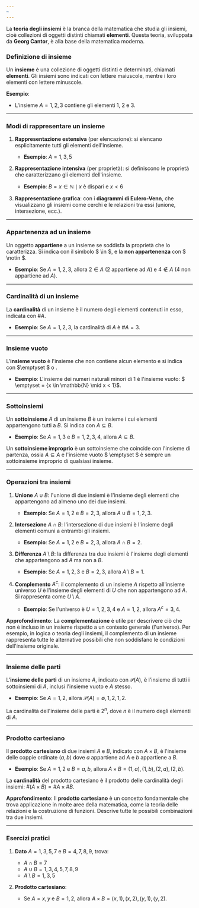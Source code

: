 ```yaml
---
~
---
```

La **teoria degli insiemi** è la branca della matematica che studia gli insiemi, cioè collezioni di oggetti distinti chiamati **elementi**. Questa teoria, sviluppata da **Georg Cantor**, è alla base della matematica moderna.

### Definizione di insieme

Un **insieme** è una collezione di oggetti distinti e determinati, chiamati **elementi**. Gli insiemi sono indicati con lettere maiuscole, mentre i loro elementi con lettere minuscole.

**Esempio**:

- L'insieme $A = {1, 2, 3}$ contiene gli elementi 1, 2 e 3.

---

### Modi di rappresentare un insieme

1. **Rappresentazione estensiva** (per elencazione): si elencano esplicitamente tutti gli elementi dell'insieme.
    
    - **Esempio**: $A = {1, 3, 5}$
2. **Rappresentazione intensiva** (per proprietà): si definiscono le proprietà che caratterizzano gli elementi dell'insieme.
    
    - **Esempio**: $B = {x \in \mathbb{N} \mid x \text{ è dispari e } x < 6}$
3. **Rappresentazione grafica**: con i **diagrammi di Eulero-Venn**, che visualizzano gli insiemi come cerchi e le relazioni tra essi (unione, intersezione, ecc.).
    

---

### Appartenenza ad un insieme

Un oggetto **appartiene** a un insieme se soddisfa la proprietà che lo caratterizza. Si indica con il simbolo $ \in $, e la **non appartenenza** con $ \notin $.

- **Esempio**: Se $A = {1, 2, 3}$, allora $2 \in A$ (2 appartiene ad $A$) e $4 \notin A$ (4 non appartiene ad $A$).

---

### Cardinalità di un insieme

La **cardinalità** di un insieme è il numero degli elementi contenuti in esso, indicata con $\#A$.

- **Esempio**: Se $A = {1, 2, 3}$, la cardinalità di $A$ è $\#A = 3$.

---

### Insieme vuoto

L'**insieme vuoto** è l'insieme che non contiene alcun elemento e si indica con $\emptyset $ o ${}$.

- **Esempio**: L'insieme dei numeri naturali minori di 1 è l'insieme vuoto: $ \emptyset = {x \in \mathbb{N} \mid x < 1}$.

---

### Sottoinsiemi

Un **sottoinsieme** $A$ di un insieme $B$ è un insieme i cui elementi appartengono tutti a $B$. Si indica con $A \subseteq B$.

- **Esempio**: Se $A = {1, 3}$ e $B = {1, 2, 3, 4}$, allora $A \subseteq B$.

Un **sottoinsieme improprio** è un sottoinsieme che coincide con l'insieme di partenza, ossia $A \subseteq A$ e l'insieme vuoto $ \emptyset $ è sempre un sottoinsieme improprio di qualsiasi insieme.

---

### Operazioni tra insiemi

1. **Unione** $A \cup B$: l'unione di due insiemi è l'insieme degli elementi che appartengono ad almeno uno dei due insiemi.
    
    - **Esempio**: Se $A = {1, 2}$ e $B = {2, 3}$, allora $A \cup B = {1, 2, 3}$.
2. **Intersezione** $A \cap B$: l'intersezione di due insiemi è l'insieme degli elementi comuni a entrambi gli insiemi.
    
    - **Esempio**: Se $A = {1, 2}$ e $B = {2, 3}$, allora $A \cap B = {2}$.
3. **Differenza** $A \setminus B$: la differenza tra due insiemi è l'insieme degli elementi che appartengono ad $A$ ma non a $B$.
    
    - **Esempio**: Se $A = {1, 2, 3}$ e $B = {2, 3}$, allora $A \setminus B = {1}$.
4. **Complemento** $A^c$: il complemento di un insieme $A$ rispetto all'insieme universo $U$ è l'insieme degli elementi di $U$ che non appartengono ad $A$. Si rappresenta come $U \setminus A$.
    
    - **Esempio**: Se l'universo è $U = {1, 2, 3, 4}$ e $A = {1, 2}$, allora $A^c = {3, 4}$.

**Approfondimento**: La **complementazione** è utile per descrivere ciò che non è incluso in un insieme rispetto a un contesto generale (l'universo). Per esempio, in logica o teoria degli insiemi, il complemento di un insieme rappresenta tutte le alternative possibili che non soddisfano le condizioni dell'insieme originale.

---

### Insieme delle parti

L'**insieme delle parti** di un insieme $A$, indicato con $\mathcal{P}(A)$, è l'insieme di tutti i sottoinsiemi di $A$, inclusi l'insieme vuoto e $A$ stesso.

- **Esempio**: Se $A = {1, 2}$, allora $\mathcal{P}(A) = {\emptyset, {1}, {2}, {1, 2}}$.

La cardinalità dell'insieme delle parti è $2^n$, dove $n$ è il numero degli elementi di $A$.

---

### Prodotto cartesiano

Il **prodotto cartesiano** di due insiemi $A$ e $B$, indicato con $A \times B$, è l'insieme delle coppie ordinate $(a, b)$ dove $a$ appartiene ad $A$ e $b$ appartiene a $B$.

- **Esempio**: Se $A = {1, 2}$ e $B = {a, b}$, allora $A \times B = {(1, a), (1, b), (2, a), (2, b)}$.

La **cardinalità** del prodotto cartesiano è il prodotto delle cardinalità degli insiemi: $\#(A \times B) = \#A \times \#B$.

**Approfondimento**: Il **prodotto cartesiano** è un concetto fondamentale che trova applicazione in molte aree della matematica, come la teoria delle relazioni e la costruzione di funzioni. Descrive tutte le possibili combinazioni tra due insiemi.

---

### Esercizi pratici

1. **Dato** $A = {1, 3, 5, 7}$ e $B = {4, 7, 8, 9}$, trova:
    
    - $A \cap B = {7}$
    - $A \cup B = {1, 3, 4, 5, 7, 8, 9}$
    - $A \setminus B = {1, 3, 5}$
2. **Prodotto cartesiano**:
    
    - Se $A = {x, y}$ e $B = {1, 2}$, allora $A \times B = {(x, 1), (x, 2), (y, 1), (y, 2)}$.